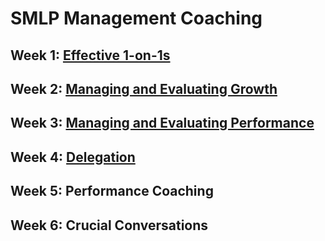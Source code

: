 # SMLP Management Coaching

## Week 1: [Effective 1-on-1s](/tech_sessions/cohorts/topics/effective-1-on-1s.md)
## Week 2: [Managing and Evaluating Growth](/tech_sessions/cohorts/topics/managing_growth.md)
## Week 3: [Managing and Evaluating Performance](/tech_sessions/cohorts/topics/managing_performance.md)
## Week 4: [Delegation](/tech_sessions/cohorts/topics/delegation.md)
## Week 5: Performance Coaching
## Week 6: Crucial Conversations

